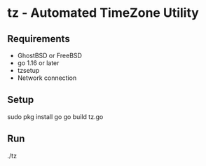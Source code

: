 # tz - Automated TimeZone Utility

## Requirements 
* GhostBSD or FreeBSD
* go 1.16 or later
* tzsetup
* Network connection

## Setup
sudo pkg install go
go build tz.go

## Run
./tz
